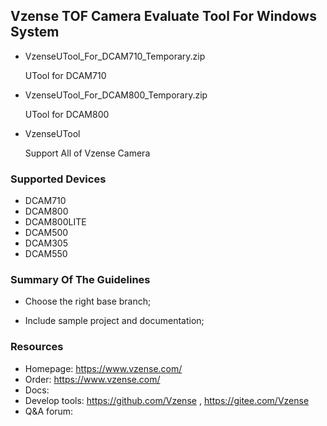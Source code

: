 ## Vzense TOF Camera Evaluate Tool For Windows System

- VzenseUTool_For_DCAM710_Temporary.zip

  UTool for DCAM710

- VzenseUTool_For_DCAM800_Temporary.zip  

  UTool for DCAM800

- VzenseUTool

  Support All of Vzense Camera

### Supported Devices

- DCAM710
- DCAM800
- DCAM800LITE
- DCAM500
- DCAM305
- DCAM550

### Summary Of The Guidelines

- Choose the right base branch;

- Include sample project and documentation;

### Resources

- Homepage: https://www.vzense.com/
- Order: https://www.vzense.com/
- Docs:
- Develop tools: https://github.com/Vzense , https://gitee.com/Vzense
- Q&A forum: 